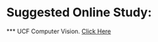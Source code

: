 # Suggested Online Study:

*** UCF Computer Vision. [Click Here](https://youtube.com/playlist?list=PLd3hlSJsX_ImKP68wfKZJVIPTd8Ie5u-9)
